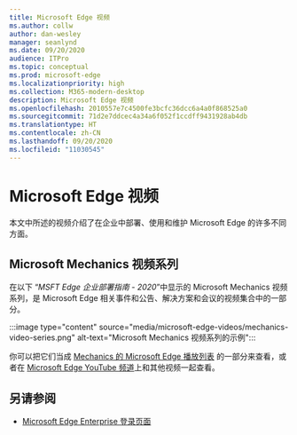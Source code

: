 ```yaml
---
title: Microsoft Edge 视频
ms.author: collw
author: dan-wesley
manager: seanlynd
ms.date: 09/20/2020
audience: ITPro
ms.topic: conceptual
ms.prod: microsoft-edge
ms.localizationpriority: high
ms.collection: M365-modern-desktop
description: Microsoft Edge 视频
ms.openlocfilehash: 2010557e7c4500fe3bcfc36dcc6a4a0f868525a0
ms.sourcegitcommit: 71d2e7ddcec4a34a6f052f1ccdff9431928ab4db
ms.translationtype: HT
ms.contentlocale: zh-CN
ms.lasthandoff: 09/20/2020
ms.locfileid: "11030545"
---
```

# Microsoft Edge 视频

本文中所述的视频介绍了在企业中部署、使用和维护 Microsoft Edge 的许多不同方面。

## Microsoft Mechanics 视频系列

在以下 “*MSFT Edge 企业部署指南 - 2020*”中显示的 Microsoft Mechanics 视频系列，是 Microsoft Edge 相关事件和公告、解决方案和会议的视频集合中的一部分。

:::image type="content" source="media/microsoft-edge-videos/mechanics-video-series.png" alt-text="Microsoft Mechanics 视频系列的示例":::

你可以把它们当成 [Mechanics 的 Microsoft Edge 播放列表](https://www.youtube.com/playlist?list=PLXtHYVsvn_b-uXh1tMeYpT-0iD8tD3tFy) 的一部分来查看，或者在 [Microsoft Edge YouTube 频道](https://www.youtube.com/channel/UCIGx7oT8p6-jUpOfg98yelA)上和其他视频一起查看。

## 另请参阅

- [Microsoft Edge Enterprise 登录页面](https://aka.ms/EdgeEnterprise)